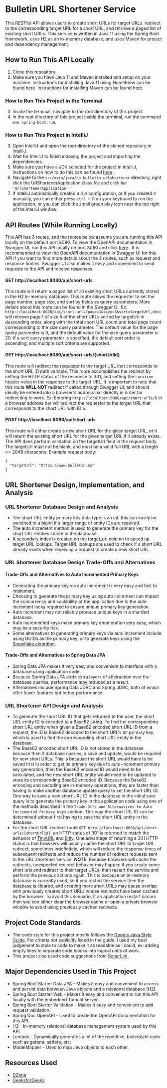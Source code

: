# Bulletin URL Shortener Service

This RESTful API allows users to create short URLs for target URLs, redirect to the corresponding
target URL for a short URL, and retrieve a paged list of existing short URLs. This service is
written in Java 11 using the Spring Boot framework, uses H2 as an in-memory database, and uses Maven
for project and dependency management.

## How to Run This API Locally

1. Clone this repository.
2. Make sure you have Java 11 and Maven installed and setup on your machine. Instructions for
   installing Java 11 using Homebrew can be
   found [here](https://medium.com/w-logs/installing-java-11-on-macos-with-homebrew-7f73c1e9fadf).
   Instructions for installing Maven can be found [here](https://maven.apache.org/install.html).
   
### How to Run This Project in the Terminal

3. Inside the terminal, navigate to the root directory of this project.
4. In the root directory of this project inside the terminal, run the command `mvn spring-boot:run`.

### How to Run This Project in IntelliJ

3. Open IntelliJ and open the root directory of the cloned repository in IntelliJ.
4. Wait for IntelliJ to finish indexing the project and importing the dependencies.
5. Make sure you have a JDK selected for the project in IntelliJ, Instructions on how to do this can be found [here](https://www.jetbrains.com/help/idea/sdk.html#set-up-jdk).
6. Navigate to the `src/main/java/co.bulletin.urlshortener` directory, right
   click the UrlShortenerApplication.class file and click `Run 'UrlShortenerApplication'`.
6. If IntelliJ automatically created a run configuration, or if you created it manually, you can
   either press `ctrl + R` on your keyboard to run the application, or you can click the small green
   play icon near the top right of the IntelliJ window.

## API Routes (While Running Locally)

This API has 3 routes, and the routes below assume you are running this API locally on the default
port 8080. To view the OpenAPI documentation in Swagger UI, run this API locally on port 8080 and
click [here](http://localhost:8080/api/swagger-ui/index.html?configUrl=%2Fapi%2Fv3%2Fapi-docs%2Fswagger-config)
. It is recommended to view the OpenAPI documentation in Swagger UI for this API if you want to find
more details about the 3 routes, such as request and response bodies. Swagger UI also makes it easy
and convenient to send requests to the API and receive responses.

#### GET http://localhost:8080/api/short-urls

This route will return a paged list of all existing short URLs currently stored in the H2 in-memory
database. This route allows the requester to set the page number, page size, and sort by fields as
query parameters. More details about this route can be found in the Swagger UI.
Ex: `http://localhost:8080/api/short-urls?page=1&size=5&sort=targetUrl,desc` will retrieve page 1 of
size 5 of the short URLs sorted by targetUrl in descending order, along with the total short URL
count and total page count corresponding to the size query parameter. The default value for the page
query parameter is 0, and the default value for the size query parameter is 20. If a sort query
parameter is specified, the default sort order is ascending, and multiple sort criteria are
supported.

#### GET http://localhost:8080/api/short-urls/{shortUrlId}

This route will redirect the requester to the target URL that corresponds to the short URL ID path
variable. This route accomplishes the redirect by setting the HTTP status of the response to 301,
and setting the `Location` header value in the response to the target URL. It is important to note
that this route **WILL NOT** redirect if called through Swagger UI, and should ideally be entered
into a browser's address bar directly in order for redirecting to work. Ex:
Entering `http://localhost:8080/api/short-urls/b` in a browser address bar will redirect the
requester to the target URL that corresponds to the short URL with ID `b`.

#### POST http://localhost:8080/api/short-urls

This route will either create a new short URL for the given target URL, or it will return the
existing short URL for the given target URL if it already exists. The API does perform validation on
the targetUrl field in the request body. The targetUrl must not be blank, and must be a valid full
URL with a length <= 2048 characters. Example request body:

```
{
  "targetUrl": "https://www.bulletin.co"
}
```

## URL Shortener Design, Implementation, and Analysis

### URL Shortener Database Design and Analysis

- The short URL entity primary key data type is an int, this can easily be switched to a bigint if a
  larger range of entity IDs are required.
- The auto increment method is used to generate the primary key for the short URL entities stored in
  the database.
- A secondary index is created on the target_url column to speed up target URL lookups. Target URL
  lookups are used to check if a short URL already exists when receiving a request to create a new
  short URL.

### URL Shortener Database Design Trade-Offs and Alternatives

#### Trade-Offs and Alternatives to Auto Incremented Primary Keys

- Generating the primary key via auto increment is very easy and fast to implement.
- Choosing to generate the primary key using auto increment can impact the concurrency and
  scalability of the application due to the auto increment locks required to ensure unique primary
  key generation.
- Auto increment may not reliably produce unique keys in a sharded database.
- Auto incremented keys make primary key enumeration very easy, which may be a security risk.
- Some alternatives to generating primary keys via auto increment include using UUIDs as the primary
  key, or to generate keys using
  the [Snowflake algorithm](https://en.wikipedia.org/wiki/Snowflake_ID).

#### Trade-Offs and Alternatives to Spring Data JPA

- Spring Data JPA makes it very easy and convenient to interface with a database using application
  code.
- Because Spring Data JPA adds extra layers of abstraction over the database queries, performance
  may reduced as a result.
- Alternatives include Spring Data JDBC and Spring JDBC, both of which offer fewer features but
  better performance.

### URL Shortener API Design and Analysis

- To generate the short URL ID that gets returned to the user, the short URL entity ID is encoded to
  a Base62 string. To find the corresponding short URL entity when given a Base62 encoded short URL
  ID from a request, the ID is Base62 decoded to the short URL's int primary key, which is used to
  find the corresponding short URL entity in the database.
- The Base62 encoded short URL ID is not stored in the database because then 2 database queries, a
  save and update, would be required for new short URLs. This is because the short URL would have to
  be saved first in order to get its primary key due to auto-increment primary key generation, then
  the Base62 encoded ID would need to be calculated, and the new short URL entity would need to be
  updated to store its corresponding Base62 encoded ID. Because the Base62 encoding and decoding are
  in-memory operations, they are faster than having to make another database update query to set the
  short URL ID. One way to save a new short URL ID in the database in the initial save query is to
  generate the primary key in the application code using one of the methods described in
  the `Trade-Offs and Alternatives to Auto Incremented Primary Keys`
  section. This way the short URL ID can be determined without first having to save the short URL
  entity in the database.
- For the short URL redirect route `GET http://localhost:8080/api/short-urls/{shortUrlId}`, an HTTP
  status of 301 is returned to match the behavior of [TinyURL](https://tinyurl.com/app)
  and [Bitly](https://bitly.com/). One advantage of returning a 301 HTTP status is that browsers
  will usually cache the short URL to target URL redirect, sometimes indefinitely, which will reduce
  the response times of subsequent redirects and reduce the number of redirect requests sent to the
  URL shortener service. ***NOTE***: Because browsers will cache the redirects, unexpected redirect
  behavior may happen if you create some short urls and redirect to their target URLs, then restart
  the service and perform the previous actions again. This is because an in-memory database is
  currently used, so if you restart the service then the database is cleared, and creating more
  short URLs may cause overlap with previously created short URLs whose redirects have been cached
  by the browser. To avoid this scenario, if an application restart occurs then you can either clear
  the browser cache or open a private browser window to avoid using previously cached redirects.

## Project Code Standards

- The code style for this project mostly follows
  the [Google Java Style Guide](https://google.github.io/styleguide/javaguide.html). For criteria
  not explicitly listed in the guide, I used my best judgement to style to code to make it as
  readable as I could, ex: adding empty lines to separate code blocks into logical units of work.
- This project also used code suggestions from [SonarLint](https://www.sonarlint.org/).

## Major Dependencies Used in This Project

- Spring Boot Starter Data JPA - Makes it easy and convenient to access and persist data between
  Java objects and a relational database (H2).
- Spring Boot Starter Web - Makes it easy and convenient to run this API locally with the embedded
  Tomcat server.
- Spring Boot Starter Validation - Makes it easy and convenient to add request validation.
- Spring Doc OpenAPI - Used to create the OpenAPI documentation for this API.
- H2 - In-memory relational database management system used by this API.
- Lombok - Dynamically generates a lot of the repetitive, boilerplate code such as getters, setters,
  etc.
- ModelMapper - Used to map Java objects to each other.

## Resources Used

- [DZone](https://dzone.com/articles/url-shortener-detailed-explanation)
- [GeeksforGeeks](https://www.geeksforgeeks.org/how-to-design-a-tiny-url-or-url-shortener/)
  


